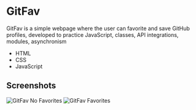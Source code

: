 # GitFav

GitFav is a simple webpage where the user can favorite and save GitHub profiles, developed to practice JavaScript, classes, API integrations, modules, asynchronism

- HTML
- CSS
- JavaScript

## Screenshots

![GitFav No Favorites](https://i.ibb.co/BfqHqXp/image.png)
![GitFav Favorites](https://i.ibb.co/tQs4DfS/image.png)
